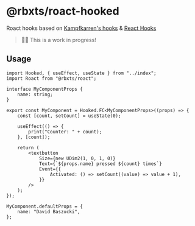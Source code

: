 # @rbxts/roact-hooked

Roact hooks based on [Kampfkarren's hooks](https://github.com/Kampfkarren/roact-hooks) & [React Hooks](https://reactjs.org/docs/hooks-intro.html)

> ✋🏾 This is a work in progress!

## Usage

```tsx
import Hooked, { useEffect, useState } from "../index";
import Roact from "@rbxts/roact";

interface MyComponentProps {
	name: string;
}

export const MyComponent = Hooked.FC<MyComponentProps>((props) => {
	const [count, setCount] = useState(0);

	useEffect(() => {
		print("Counter: " + count);
	}, [count]);

	return (
		<textbutton
			Size={new UDim2(1, 0, 1, 0)}
			Text={`${props.name} pressed ${count} times`}
			Event={{
				Activated: () => setCount((value) => value + 1),
			}}
		/>
	);
});

MyComponent.defaultProps = {
	name: "David Baszucki",
};
```
